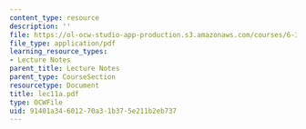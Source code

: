 ```yaml
---
content_type: resource
description: ''
file: https://ol-ocw-studio-app-production.s3.amazonaws.com/courses/6-336j-introduction-to-numerical-simulation-sma-5211-fall-2003/91401a34601270a31b375e211b2eb737_lec11a.pdf
file_type: application/pdf
learning_resource_types:
- Lecture Notes
parent_title: Lecture Notes
parent_type: CourseSection
resourcetype: Document
title: lec11a.pdf
type: OCWFile
uid: 91401a34-6012-70a3-1b37-5e211b2eb737
---
```

